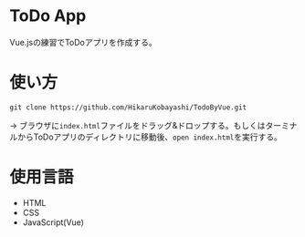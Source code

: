 # ToDo App
Vue.jsの練習でToDoアプリを作成する。

# 使い方
`git clone https://github.com/HikaruKobayashi/TodoByVue.git`

→ ブラウザに`index.html`ファイルをドラッグ&ドロップする。もしくはターミナルからToDoアプリのディレクトリに移動後、`open index.html`を実行する。

# 使用言語
- HTML
- CSS
- JavaScript(Vue)
